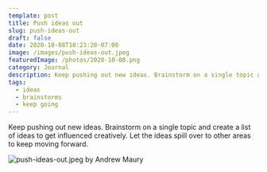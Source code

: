 ```yaml
---
template: post
title: Push ideas out
slug: push-ideas-out
draft: false
date: 2020-10-08T10:23:20-07:00
image: /images/push-ideas-out.jpeg
featuredImage: /photos/2020-10-08.png
category: Journal
description: Keep pushing out new ideas. Brainstorm on a single topic and create a list of ideas to get influenced creatively. Let the ideas spill over to other areas to keep moving forward.  
tags:
  - ideas
  - brainstorms
  - keep going
---
```

Keep pushing out new ideas. Brainstorm on a single topic and create a list of ideas to get influenced creatively. Let the ideas spill over to other areas to keep moving forward.

![push-ideas-out.jpeg by Andrew Maury](/images/push-ideas-out.jpeg)
